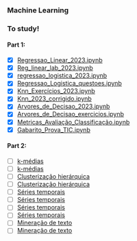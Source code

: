 ### Machine Learning

### To study!

#### Part 1:
- [x] [Regressao_Linear_2023.ipynb](https://colab.research.google.com/github/gustavogrds/TIC/blob/master/Regressao_Linear_2023.ipynb)
- [x] [Reg_linear_lab_2023.ipynb](https://colab.research.google.com/drive/1NmQzs1Op6d7tWQjtmZPUq9GwX4-Sdak3?usp=sharing)
- [x] [regressao_logistica_2023.ipynb](https://colab.research.google.com/github/gustavogrds/TIC/blob/master/regressao_logistica_2023.ipynb)
- [x] [Regressao_Logistica_questoes.ipynb](https://colab.research.google.com/github/gustavogrds/TIC/blob/master/Regressao_Logistica_questoes.ipynb)
- [x] [Knn_Exercícios_2023.ipynb](https://colab.research.google.com/github/gustavogrds/TIC/blob/master/Knn_Exerc%C3%ADcios_2023.ipynb)
- [x] [Knn_2023_corrigido.ipynb](https://colab.research.google.com/github/gustavogrds/TIC/blob/master/Knn_2023_corrigido.ipynb)
- [x] [Arvores_de_Decisao_2023.ipynb](https://colab.research.google.com/github/gustavogrds/TIC/blob/master/Arvores_de_Decisao_2023.ipynb)
- [x] [Arvores_de_Decisao_exercicios.ipynb](https://colab.research.google.com/github/gustavogrds/TIC/blob/master/Arvores_de_Decisao_exercicios.ipynb)
- [x] [Metricas_Avaliação_Classificação.ipynb](https://colab.research.google.com/github/gustavogrds/TIC/blob/master/Metricas_Avalia%C3%A7%C3%A3o_Classifica%C3%A7%C3%A3o.ipynb)
- [x] [Gabarito_Prova_TIC.ipynb](https://colab.research.google.com/drive/1xkBFSCdMb1kw6PIjN2t2Tnh3EqOGY-_5?usp=sharing#scrollTo=-csgDmWX3BlO)

#### Part 2:
- [ ] [k-médias](https://colab.research.google.com/github/gustavogrds/TIC/blob/master/TIC_Kmedias_2023_2.ipynb)
- [ ] [k-médias](https://colab.research.google.com/github/gustavogrds/TIC/blob/master/TIC_Kmedias_Lab_2023_2.ipynb)
- [ ] [Clusterização hierárquica](https://colab.research.google.com/drive/1taAKGvTxphlb8aYp3Jp_tYSSBqmnk6oI?usp=sharing)
- [ ] [Clusterização hierárquica](https://colab.research.google.com/drive/1bFQnaUyjUimyYNb0NgglbJRaoYNN8dGJ?usp=sharing)
- [ ] [Séries temporais](https://colab.research.google.com/github/gustavogrds/TIC/blob/master/SeriesTemporais_2023_2.ipynb)
- [ ] [Séries temporais](https://colab.research.google.com/github/gustavogrds/TIC/blob/master/Lab_series_temp_2023_2.ipynb)
- [ ] [Séries temporais](https://colab.research.google.com/github/gustavogrds/TIC/blob/master/Modelo_ARIMA__2023.ipynb)
- [ ] [Séries temporais](https://colab.research.google.com/github/gustavogrds/TIC/blob/master/Lab_ARIMA_2023_2.ipynb)
- [ ] [Mineração de texto](https://colab.research.google.com/github/gustavogrds/TIC/blob/master/NLP_intro.ipynb)
- [ ] [Mineração de texto](https://colab.research.google.com/drive/1OLTOTjAOBoP6ImTPdZXuan4fzSPOX5pG?usp=sharing)